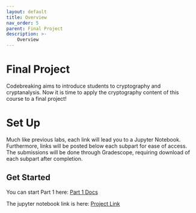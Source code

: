```yaml
---
layout: default
title: Overview
nav_order: 5
parent: Final Project
description: >-
    Overview
---
```


# Final Project

Codebreaking aims to introduce students to cryptography and cryptanalysis. Now it is time to apply the cryptography content of this course to a final project!

# Set Up 

Much like previous labs, each link will lead you to a Jupyter Notebook. Furthermore, links will be posted below each subpart for ease of access. The submissions will be done through Gradescope, requiring download of each subpart after completion. 

## Get Started

You can start Part 1 here: [Part 1 Docs](https://codebreakingatcal.org/docs/Project/Project%20Spec/Part%201/)

The jupyter notebook link is here: [Project Link](https://datahub.berkeley.edu/hub/user-redirect/git-pull?repo=https%3A%2F%2Fgithub.com%2FCodebreakingAtCal%2FCodebreakingLabs&urlpath=tree%2FCodebreakingLabs%2FFinal_Project%2FPart_1%2Fproject.ipynb&branch=master)

